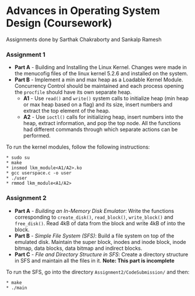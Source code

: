 # Advances in Operating System Design (Coursework)

Assignments done by Sarthak Chakraborty and Sankalp Ramesh

### Assignment 1
- **Part A** - Building and Installing the Linux Kernel. Changes were made in the menucofig files of the linux kernel 5.2.6 and installed on the system.  
- **Part B** - Implement a min and max heap as a Loadable Kernel Module. Concurrency Control should be maintained and each process opening the `procfile` should have its own separate heap.  
    - **A1** - Use `read()` and `write()` system calls to initialize heap (min heap or max heap based on a flag) and its size, insert numbers and extract the top element of the heap.  
    - **A2** - Use `ioctl()` calls for initializing heap, insert numbers into the heap, extract information, and pop the top node. All the functions had different commands through which separate actions can be performed.

To run the kernel modules, follow the following instructions:
        
    * sudo su
    * make
    * insmod lkm_module<A1/A2>.ko
    * gcc userspace.c -o user
    * ./user
    * rmmod lkm_module<A1/A2>


### Assignment 2
- **Part A** - *Building an In-Memory Disk Emulator*: Write the functions corresponding to `create_disk()`, `read_block()`, `write_block()` and `free_disk()`. Read 4kB of data from the block and write 4kB of into the block.
- **Part B** - *Simple File System (SFS)*: Build a file system on top of the emulated disk. Maintain the super block, inodes and inode block, inode bitmap, data blocks, data bitmap and indirect blocks.
- **Part C** - *File and Directory Structure in SFS*: Create a directory structure in SFS and maintain all the files in it. **Note: This part is incomplete**

To run the SFS, go into the directory `Assignment2/CodeSubmission/` and then:

    * make
    * ./main